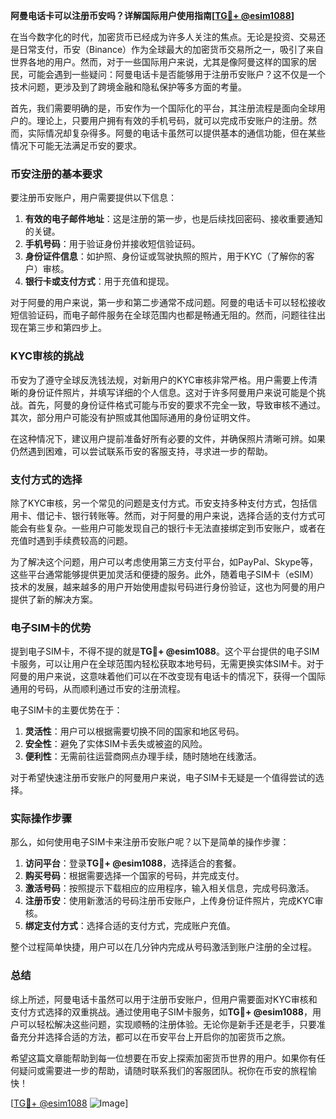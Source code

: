 **阿曼电话卡可以注册币安吗？详解国际用户使用指南[[TG💪+ @esim1088](https://t.me/s/esim1088)]**

在当今数字化的时代，加密货币已经成为许多人关注的焦点。无论是投资、交易还是日常支付，币安（Binance）作为全球最大的加密货币交易所之一，吸引了来自世界各地的用户。然而，对于一些国际用户来说，尤其是像阿曼这样的国家的居民，可能会遇到一些疑问：阿曼电话卡是否能够用于注册币安账户？这不仅是一个技术问题，更涉及到了跨境金融和隐私保护等多方面的考量。

首先，我们需要明确的是，币安作为一个国际化的平台，其注册流程是面向全球用户的。理论上，只要用户拥有有效的手机号码，就可以完成币安账户的注册。然而，实际情况却复杂得多。阿曼的电话卡虽然可以提供基本的通信功能，但在某些情况下可能无法满足币安的要求。

### 币安注册的基本要求

要注册币安账户，用户需要提供以下信息：

1. **有效的电子邮件地址**：这是注册的第一步，也是后续找回密码、接收重要通知的关键。
2. **手机号码**：用于验证身份并接收短信验证码。
3. **身份证件信息**：如护照、身份证或驾驶执照的照片，用于KYC（了解你的客户）审核。
4. **银行卡或支付方式**：用于充值和提现。

对于阿曼的用户来说，第一步和第二步通常不成问题。阿曼的电话卡可以轻松接收短信验证码，而电子邮件服务在全球范围内也都是畅通无阻的。然而，问题往往出现在第三步和第四步上。

### KYC审核的挑战

币安为了遵守全球反洗钱法规，对新用户的KYC审核非常严格。用户需要上传清晰的身份证件照片，并填写详细的个人信息。这对于许多阿曼用户来说可能是个挑战。首先，阿曼的身份证件格式可能与币安的要求不完全一致，导致审核不通过。其次，部分用户可能没有护照或其他国际通用的身份证明文件。

在这种情况下，建议用户提前准备好所有必要的文件，并确保照片清晰可辨。如果仍然遇到困难，可以尝试联系币安的客服支持，寻求进一步的帮助。

### 支付方式的选择

除了KYC审核，另一个常见的问题是支付方式。币安支持多种支付方式，包括信用卡、借记卡、银行转账等。然而，对于阿曼的用户来说，选择合适的支付方式可能会有些复杂。一些用户可能发现自己的银行卡无法直接绑定到币安账户，或者在充值时遇到手续费较高的问题。

为了解决这个问题，用户可以考虑使用第三方支付平台，如PayPal、Skype等，这些平台通常能够提供更加灵活和便捷的服务。此外，随着电子SIM卡（eSIM）技术的发展，越来越多的用户开始使用虚拟号码进行身份验证，这也为阿曼的用户提供了新的解决方案。

### 电子SIM卡的优势

提到电子SIM卡，不得不提的就是**TG💪+ @esim1088**。这个平台提供的电子SIM卡服务，可以让用户在全球范围内轻松获取本地号码，无需更换实体SIM卡。对于阿曼的用户来说，这意味着他们可以在不改变现有电话卡的情况下，获得一个国际通用的号码，从而顺利通过币安的注册流程。

电子SIM卡的主要优势在于：

1. **灵活性**：用户可以根据需要切换不同的国家和地区号码。
2. **安全性**：避免了实体SIM卡丢失或被盗的风险。
3. **便利性**：无需前往运营商网点办理手续，随时随地在线激活。

对于希望快速注册币安账户的阿曼用户来说，电子SIM卡无疑是一个值得尝试的选择。

### 实际操作步骤

那么，如何使用电子SIM卡来注册币安账户呢？以下是简单的操作步骤：

1. **访问平台**：登录**TG💪+ @esim1088**，选择适合的套餐。
2. **购买号码**：根据需要选择一个国家的号码，并完成支付。
3. **激活号码**：按照提示下载相应的应用程序，输入相关信息，完成号码激活。
4. **注册币安**：使用新激活的号码注册币安账户，上传身份证件照片，完成KYC审核。
5. **绑定支付方式**：选择合适的支付方式，完成账户充值。

整个过程简单快捷，用户可以在几分钟内完成从号码激活到账户注册的全过程。

### 总结

综上所述，阿曼电话卡虽然可以用于注册币安账户，但用户需要面对KYC审核和支付方式选择的双重挑战。通过使用电子SIM卡服务，如**TG💪+ @esim1088**，用户可以轻松解决这些问题，实现顺畅的注册体验。无论你是新手还是老手，只要准备充分并选择合适的方法，都可以在币安平台上开启你的加密货币之旅。

希望这篇文章能帮助到每一位想要在币安上探索加密货币世界的用户。如果你有任何疑问或需要进一步的帮助，请随时联系我们的客服团队。祝你在币安的旅程愉快！

[[TG💪+ @esim1088](https://t.me/s/esim1088) ![Image](https://i.postimg.cc/4NQfJmqS/Snipaste-2025-05-13-00-14-12.png)]